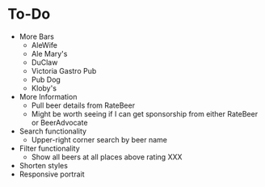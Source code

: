 # To-Do

- More Bars
    - AleWife
    - Ale Mary's
    - DuClaw
    - Victoria Gastro Pub
    - Pub Dog
    - Kloby's
- More Information
    - Pull beer details from RateBeer
    - Might be worth seeing if I can get sponsorship from either RateBeer or BeerAdvocate
- Search functionality
    - Upper-right corner search by beer name
- Filter functionality
   - Show all beers at all places above rating XXX
- Shorten styles
- Responsive portrait
